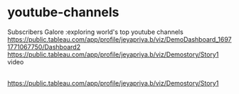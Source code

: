 # youtube-channels
Subscribers Galore :exploring world's top youtube channels
https://public.tableau.com/app/profile/jeyapriya.b/viz/DemoDashboard_16971771067750/Dashboard2
https://public.tableau.com/app/profile/jeyapriya.b/viz/Demostory/Story1                                                                                                                       video<p>                                              
https://public.tableau.com/app/profile/jeyapriya.b/viz/Demostory/Story1
